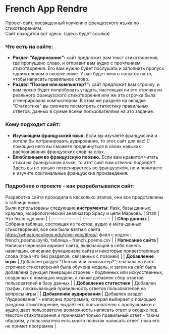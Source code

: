 # French App Rendre
Проект-сайт, посвященный изучению французского языка по стихотворениям.  
Сайт находится вот здесь: (здесь будет ссылка)
### Что есть на сайте:  
* **Раздел "Аудирование":** сайт предложит вам текст стихотворения, где пропущено слово, и отправит вам аудио с прочтением стихотворения. Его вам нужно будет послушать и заполнить пропуск одним словом в окошке ниже. У вас будет много попыток на то, чтобы написать правильное слово.
* **Раздел "Поэзия или компьютер?":** сайт предложит вам строчку, и вам нужно будет попробовать угадать, настоящая ли это строчка из реального французского стихотворения или же эта строчка была сгенерирована компьютером. В этом же разделе на вкладке "Статистика" вы сможете посмотреть статистику правильных ответов, данных в сумме всеми пользователями на это задание.
### Кому подходит сайт:
* **Изучающим французский язык.** Если вы изучаете французский и хотели бы потренировать аудирование, то этот сайт для вас! С помощью него вы сможете продвинуться в своих навыках распознавания французских слов на слух.
* **Влюбленным во французскую поэзию.** Если вам нравится читать стихи на французском языке, то этот сайт вам отлично подойдёт! Здесь вы не только потренируетесь во французском, но и почитаете и изучите оригинальные французские произведения.
### Подробнее о проекте - как разрабатывался сайт:
Разработка сайта проходила в несколько этапов, они все представлены в таблице ниже.  
Были использованы следующие **инструменты:** flask, базы данных, краулер, морфологический анализатор Spacy и цепи Маркова.
| Этап | Что было сделано |
| :------------- | :------------- |
| **Сбор данных** | Собрана таблица, состоящая из текстов, аудио и мета-данных стихотворений, все они были взяты с сайта https://wheatoncollege.edu/vive-voix/titres/; файл с кодом - french_poems.ipynb, таблица - french_poems.csv |
| **Написание сайта** | Написан черновой вариант сайта, включающий в себя панель навигации, описание функционала сайта и некоторые приветственные слова (пока что без разделов, связанных с поэзией) |
| **Добавление игры** | Добавлен раздел "Поэзия или компьютер?"; сначала на всех строчках стихотворений была обучена модель, и затем на сайт была добавлена функция генерации строчек - подлинных или искусственных, созданных с помощью модели, а также добавлен сбор ответов пользователей в базу данных |
| **Добавление статистики** | Добавлен график, показывающий правильность ответов пользователей на вопросы игры |
| **Добавление аудирования** | Добавлен раздел "Аудирование" - написана программа, которая выбирает с помощью рандома стихотворение, выдаёт его пользователю с пропусками и с аудио, дает пользователю возможность написать ответ в окошке под текстом стихотворения и принимает только правильный ответ - таким образом, у пользователя есть много попыток написать ответ, пока его не примет программа |
